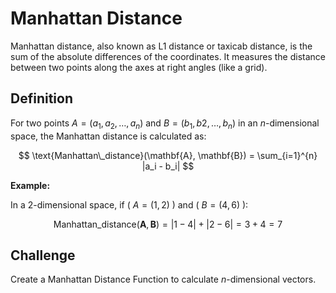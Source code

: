 # Manhattan Distance
Manhattan distance, also known as L1 distance or taxicab distance, is the sum of the absolute differences of the coordinates. It measures the distance between two points along the axes at right angles (like a grid).

## Definition
For two points 
$A=(a_1,a_2,…,a_n)$ and 
$B=(b_1,b2,…,b_n)$ in an 
$n$-dimensional space, the Manhattan distance is calculated as:

$$
\text{Manhattan\_distance}(\mathbf{A}, \mathbf{B}) = \sum_{i=1}^{n} |a_i - b_i|
$$

**Example:**

In a 2-dimensional space, if \( ${A} = (1, 2)$ \) and \( ${B} = (4, 6)$ \):

$$
\text{Manhattan\_distance}(\mathbf{A}, \mathbf{B}) = |1 - 4| + |2 - 6| = 3 + 4 = 7
$$

## Challenge

Create a Manhattan Distance Function to calculate $n$-dimensional vectors.